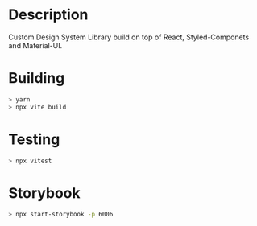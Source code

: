 # Description

Custom Design System Library build on top of React, Styled-Componets and Material-UI.

# Building

```bash
> yarn
> npx vite build
```

# Testing

```bash
> npx vitest
```

# Storybook

```bash
> npx start-storybook -p 6006
```
